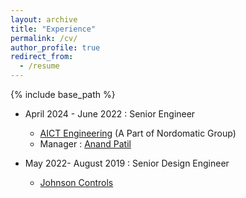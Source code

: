 ```yaml
---
layout: archive
title: "Experience"
permalink: /cv/
author_profile: true
redirect_from:
  - /resume
---
```


{% include base_path %}


* April 2024 - June 2022 : Senior Engineer
  * [AICT Engineering](https://www.innovativecontroltech.com/) (A Part of Nordomatic Group)
  * Manager : [Anand Patil](https://www.linkedin.com/in/anand-patil-b6579319/)

* May 2022- August 2019 : Senior Design Engineer
  * [Johnson Controls](https://www.johnsoncontrols.com/)
  